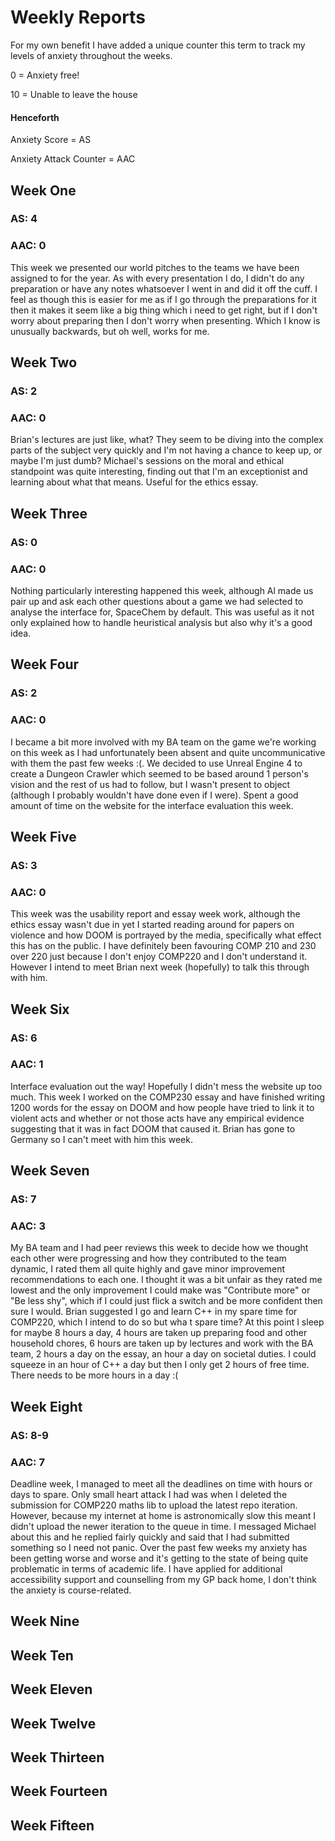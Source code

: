 # Weekly Reports
For my own benefit I have added a unique counter this term to track my levels of anxiety throughout the weeks.

0 = Anxiety free!

10 = Unable to leave the house

#### Henceforth 

Anxiety Score = AS

Anxiety Attack Counter = AAC

## Week One
### AS: 4
### AAC: 0
This week we presented our world pitches to the teams we have been assigned to for the year. As with every presentation I do, I didn't do any preparation or have any notes whatsoever I went in and did it off the cuff. I feel as though this is easier for me as if I go through the preparations for it then it makes it seem like a big thing which i need to get right, but if I don't worry about preparing then I don't worry when presenting. Which I know is unusually backwards, but oh well, works for me.

## Week Two
### AS: 2
### AAC: 0
Brian's lectures are just like, what?
They seem to be diving into the complex parts of the subject very quickly and I'm not having a chance to keep up, or maybe I'm just dumb?
Michael's sessions on the moral and ethical standpoint was quite interesting, finding out that I'm an exceptionist and learning about what that means. Useful for the ethics essay.

## Week Three
### AS: 0
### AAC: 0
Nothing particularly interesting happened this week, although Al made us pair up and ask each other questions about a game we had selected to analyse the interface for, SpaceChem by default. This was useful as it not only explained how to handle heuristical analysis but also why it's a good idea.

## Week Four
### AS: 2
### AAC: 0
I became a bit more involved with my BA team on the game we're working on this week as I had unfortunately been absent and quite uncommunicative with them the past few weeks :(. We decided to use Unreal Engine 4 to create a Dungeon Crawler which seemed to be based around 1 person's vision and the rest of us had to follow, but I wasn't present to object (although I probably wouldn't have done even if I were). Spent a good amount of time on the website for the interface evaluation this week.

## Week Five
### AS: 3
### AAC: 0
This week was the usability report and essay week work, although the ethics essay wasn't due in yet I started reading around for papers on violence and how DOOM is portrayed by the media, specifically what effect this has on the public. I have definitely been favouring COMP 210 and 230 over 220 just because I don't enjoy COMP220 and I don't understand it. However I intend to meet Brian next week (hopefully) to talk this through with him. 

## Week Six
### AS: 6
### AAC: 1
Interface evaluation out the way! Hopefully I didn't mess the website up too much. This week I worked on the COMP230 essay and have finished writing 1200 words for the essay on DOOM and how people have tried to link it to violent acts and whether or not those acts have any empirical evidence suggesting that it was in fact DOOM that caused it. Brian has gone to Germany so I can't meet with him this week.

## Week Seven
### AS: 7
### AAC: 3
My BA team and I had peer reviews this week to decide how we thought each other were progressing and how they contributed to the team dynamic, I rated them all quite highly and gave minor improvement recommendations to each one. I thought it was a bit unfair as they rated me lowest and the only improvement I could make was "Contribute more" or "Be less shy", which if I could just flick a switch and be more confident then sure I would. Brian suggested I go and learn C++ in my spare time for COMP220, which I intend to do so but wha t spare time? 
At this point I sleep for maybe 8 hours a day, 4 hours are taken up preparing food and other household chores, 6 hours are taken up by lectures and work with the BA team, 2 hours a day on the essay, an hour a day on societal duties. I could squeeze in an hour of C++ a day but then I only get 2 hours of free time. There needs to be more hours in a day :(

## Week Eight
### AS: 8-9
### AAC: 7
Deadline week, I managed to meet all the deadlines on time with hours or days to spare. Only small heart attack I had was when I deleted the submission for COMP220 maths lib to upload the latest repo iteration. However, because my internet at home is astronomically slow this meant I didn't upload the newer iteration to the queue in time. I messaged Michael about this and he replied fairly quickly and said that I had submitted something so I need not panic. Over the past few weeks my anxiety has been getting worse and worse and it's getting to the state of being quite problematic in terms of academic life. I have applied for additional accessibility support and counselling from my GP back home, I don't think the anxiety is course-related. 

## Week Nine

## Week Ten

## Week Eleven

## Week Twelve

## Week Thirteen

## Week Fourteen

## Week Fifteen
